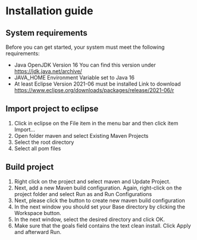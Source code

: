 # Installation guide

## System requirements

Before you can get started, your system must meet the following requirements:

- Java OpenJDK Version 16
  You can find this version under <https://jdk.java.net/archive/>
- JAVA_HOME Environment Variable set to Java 16
- At least Eclipse Version 2021-06 must be installed
  Link to download <https://www.eclipse.org/downloads/packages/release/2021-06/r>

## Import project to eclipse

1. Click in eclipse on the File item in the menu bar and then click item Import...
2. Open folder maven and select Existing Maven Projects
3. Select the root directory
4. Select all pom files

## Build project

1. Right click on the project and select maven and Update Project.
2. Next, add a new Maven build configuration. Again, right-click on the project folder and select Run as and Run Configurations
3. Next, please click the button to create new maven build configuration
4. In the next window you should set your Base directory by clicking the Workspace button.
5. In the next window, select the desired directory and click OK.
6. Make sure that the goals field contains the text clean install. Click Apply and afterward Run.

